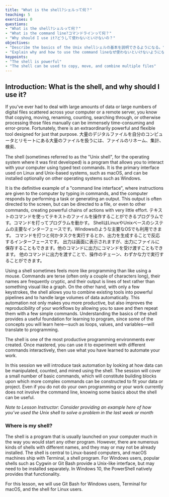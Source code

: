```yaml
---
title: "What is the shell?シェルって何？"
teaching: 5
exercises: 0
questions:
- "What is the shell?シェルって何？"
- "What is the command line?コマンドラインって何？"
- "Why should I use it?どうして使わないといけないの？"
objectives:
- "Describe the basics of the Unix shellシェルの基本を説明できるようになる。"
- "Explain why and how to use the command lineなぜ使わないといけないようになるか説明が必要になる。"
keypoints:
- "The shell is powerful"
- "The shell can be used to copy, move, and combine multiple files"
---
```


## Introduction: What is the shell, and why should I use it?

If you've ever had to deal with large amounts of data or large numbers of digital files scattered across your computer or a remote server, you know that copying, moving, renaming, counting, searching through, or otherwise processing those files manually can be immensely time-consuming and error-prone. Fortunately, there is an extraordinarily powerful and flexible tool designed for just that purpose.
大量のデジタルファイルを自分のコンピュータとリモートにある大量のファイルを扱うには、ファイルのリネーム、集計、検索、

The shell (sometimes referred to as the "Unix shell", for the operating system where it was first developed) is a program that allows you to interact with your computer using typed text commands. It is the primary interface used on Linux and Unix-based systems, such as macOS, and can be installed optionally on other operating systems such as Windows. 

It is the definitive example of a "command line interface", where instructions are given to the computer by typing in commands, and the computer responds by performing a task or generating an output. This output is often directed to the screen, but can be directed to a file, or even to other commands, creating powerful chains of actions with very little effort.
テキストのコマンドを使ってテキストのファイルを操作することができるプログラムです。コマンドを打ってプログラムを動かす。
ShellはLinuxやUnixベースのシステムの主要なインターフェースです。Windowsのような主要なOSでも利用できます。
コマンドを打つと何かタスクを実行するとか、出力を生成することで反応するインターフェースです。
出力は画面に表示されますが、出力にファイルに保存することもできます。他のコマンドに出力にコマンドを受け渡すこともできます。
他のコマンドに出力を渡すことで、操作のチェーン、わずかな力で実行することができます。

Using a shell sometimes feels more like programming than like using a mouse. Commands are terse (often only a couple of characters long), their names are frequently cryptic, and their output is lines of text rather than something visual like a graph. On the other hand, with only a few keystrokes, the shell allows you to combine existing tools into powerful pipelines and to handle large volumes of data automatically. This automation not only makes you more productive, but also improves the reproducibility of your workflows by allowing you to save and then repeat them with a few simple commands. Understanding the basics of the shell provides a useful foundation for learning to program, since some of the concepts you will learn here—such as loops, values, and variables—will translate to programming.

The shell is one of the most productive programming environments ever created. Once mastered, you can use it to experiment with different commands interactively, then use what you have learned to automate your work. 

In this session we will introduce task automation by looking at how data can be manipulated, counted, and mined using the shell. The session will cover a small number of basic commands, which will constitute building blocks upon which more complex commands can be constructed to fit your data or project. Even if you do not do your own programming or your work currently does not involve the command line, knowing some basics about the shell can be useful.

*Note to Lesson Instructor: Consider providing an example here of how you’ve used the Unix shell to solve a problem in the last week or month*


### Where is my shell?

The shell is a program that is usually launched on your computer much in the way you would start any other program. However, there are numerous kinds of shells with different names, and they may or may not be already installed. The shell is central to Linux-based computers, and macOS machines ship with Terminal, a shell program. For Windows users, popular shells such as Cygwin or Git Bash provide a Unix-like interface, but may need to be installed separately. In Windows 10, the PowerShell natively provides that functionality.

For this lesson, we will use Git Bash for Windows users, Terminal for macOS, and the shell for Linux users.
